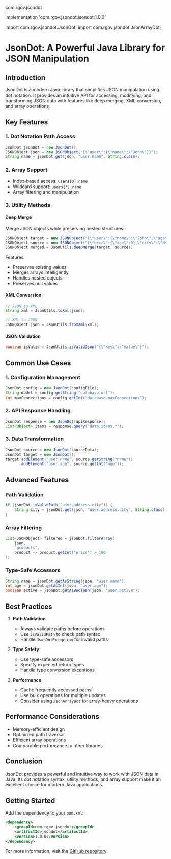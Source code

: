 <groupId>com.rgov.jsondot</groupId>

implementation 'com.rgov.jsondot:jsondot:1.0.0'

import com.rgov.jsondot.JsonDot;
import com.rgov.jsondot.JsonArrayDot; 

# JsonDot: A Powerful Java Library for JSON Manipulation

## Introduction

JsonDot is a modern Java library that simplifies JSON manipulation using dot notation. It provides an intuitive API for accessing, modifying, and transforming JSON data with features like deep merging, XML conversion, and array operations.

## Key Features

### 1. Dot Notation Path Access
```java
JsonDot jsonDot = new JsonDot();
JSONObject json = new JSONObject("{\"user\":{\"name\":\"John\"}}");
String name = jsonDot.get(json, "user.name", String.class);
```

### 2. Array Support
- Index-based access: `users[0].name`
- Wildcard support: `users[*].name`
- Array filtering and manipulation

### 3. Utility Methods

#### Deep Merge
Merge JSON objects while preserving nested structures:
```java
JSONObject target = new JSONObject("{\"user\":{\"name\":\"John\",\"age\":30}}");
JSONObject source = new JSONObject("{\"user\":{\"age\":31,\"city\":\"NY\"}}");
JSONObject merged = JsonUtils.deepMerge(target, source);
```

Features:
- Preserves existing values
- Merges arrays intelligently
- Handles nested objects
- Preserves null values

#### XML Conversion
```java
// JSON to XML
String xml = JsonUtils.toXml(json);

// XML to JSON
JSONObject json = JsonUtils.fromXml(xml);
```

#### JSON Validation
```java
boolean isValid = JsonUtils.isValidJson("{\"key\":\"value\"}");
```

## Common Use Cases

### 1. Configuration Management
```java
JsonDot config = new JsonDot(configFile);
String dbUrl = config.getString("database.url");
int maxConnections = config.getInt("database.maxConnections");
```

### 2. API Response Handling
```java
JsonDot response = new JsonDot(apiResponse);
List<Object> items = response.query("data.items.*");
```

### 3. Data Transformation
```java
JsonDot source = new JsonDot(sourceData);
JsonDot target = new JsonDot();
target.addElement("user.name", source.getString("name"))
      .addElement("user.age", source.getInt("age"));
```

## Advanced Features

### Path Validation
```java
if (jsonDot.isValidPath("user.address.city")) {
    String city = jsonDot.get(json, "user.address.city", String.class);
}
```

### Array Filtering
```java
List<JSONObject> filtered = jsonDot.filterArray(
    json, 
    "products", 
    product -> product.getInt("price") > 100
);
```

### Type-Safe Accessors
```java
String name = jsonDot.getAsString(json, "user.name");
int age = jsonDot.getAsInt(json, "user.age");
boolean active = jsonDot.getAsBoolean(json, "user.active");
```

## Best Practices

1. **Path Validation**
   - Always validate paths before operations
   - Use `isValidPath` to check path syntax
   - Handle `JsonDotException` for invalid paths

2. **Type Safety**
   - Use type-safe accessors
   - Specify expected return types
   - Handle type conversion exceptions

3. **Performance**
   - Cache frequently accessed paths
   - Use bulk operations for multiple updates
   - Consider using `JsonArrayDot` for array-heavy operations

## Performance Considerations

- Memory-efficient design
- Optimized path traversal
- Efficient array operations
- Comparable performance to other libraries

## Conclusion

JsonDot provides a powerful and intuitive way to work with JSON data in Java. Its dot notation syntax, utility methods, and array support make it an excellent choice for modern Java applications.

## Getting Started

Add the dependency to your `pom.xml`:
```xml
<dependency>
    <groupId>com.rgov.jsondot</groupId>
    <artifactId>jsondot</artifactId>
    <version>1.0.0</version>
</dependency>
```

For more information, visit the [GitHub repository](https://github.com/rgov/jsondot). 